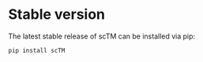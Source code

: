 # Stable version

The latest stable release of scTM can be installed via pip:

``
pip install scTM
``
